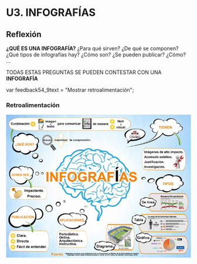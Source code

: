 # U3. INFOGRAFÍAS

## Reflexión

**¿QUÉ ES UNA INFOGRAFÍA?** ¿Para qué sirven? ¿De qué se componen? ¿Qué tipos de infografías hay? ¿Cómo son? ¿Se pueden publicar? ¿Cómo? ...

TODAS ESTAS PREGUNTAS SE PUEDEN CONTESTAR CON UNA **INFOGRAFÍA**

var feedback54_9text = "Mostrar retroalimentación";

### Retroalimentación


![](img/infografias2.jpg)


